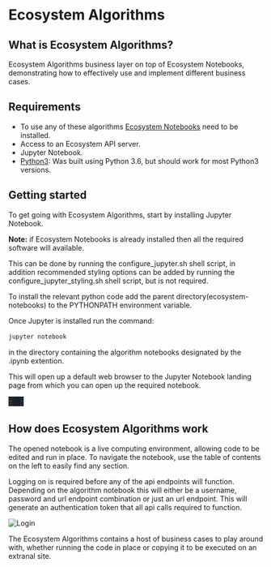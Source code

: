 # Ecosystem Algorithms

## What is Ecosystem Algorithms?

Ecosystem Algorithms business layer on top of Ecosystem Notebooks, demonstrating how to effectively use and implement different business cases.

## Requirements

* To use any of these algorithms [Ecosystem Notebooks](https://github.com/ecosystemai/ecosystem-notebooks) need to be installed.
* Access to an Ecosystem API server.
* Jupyter Notebook.
* [Python3](https://www.python.org/downloads/): Was built using Python 3.6, but should work for most Python3 versions.

## Getting started

To get going with Ecosystem Algorithms, start by installing Jupyter Notebook.

**Note:** if Ecosystem Notebooks is already installed then all the required software will available.

This can be done by running the configure_jupyter.sh shell script, in addition recommended styling options can be added by running the configure_jupyter_styling.sh shell script, but is not required.

To install the relevant python code add the parent directory(ecosystem-notebooks) to the PYTHONPATH environment variable. 

Once Jupyter is installed run the command:
```bash
jupyter notebook
```
in the directory containing the algorithm notebooks designated by the .ipynb extention.

This will open up a default web browser to the Jupyter Notebook landing page from which you can open up the required notebook.

<img src="https://github.com/ecosystemai/ecosystem-algorithms/blob/master/docs/images/jupyter_landing_page.png" width="30">

## How does Ecosystem Algorithms work

The opened notebook is a live computing environment, allowing code to be edited and run in place. 
To navigate the notebook, use the table of contents on the left to easily find any section.

Logging on is required before any of the api endpoints will function. Depending on the algorithm notebook this will either be a username, password and url endpoint combination or just an url endpoint. This will generate an authentication token that all api calls required to function.

![Login](https://github.com/ecosystemai/ecosystem-algorithms/blob/master/docs/images/login.png "Login")

The Ecosystem Algorithms contains a host of business cases to play around with, whether running the code in place or copying it to be executed on an extranal site.